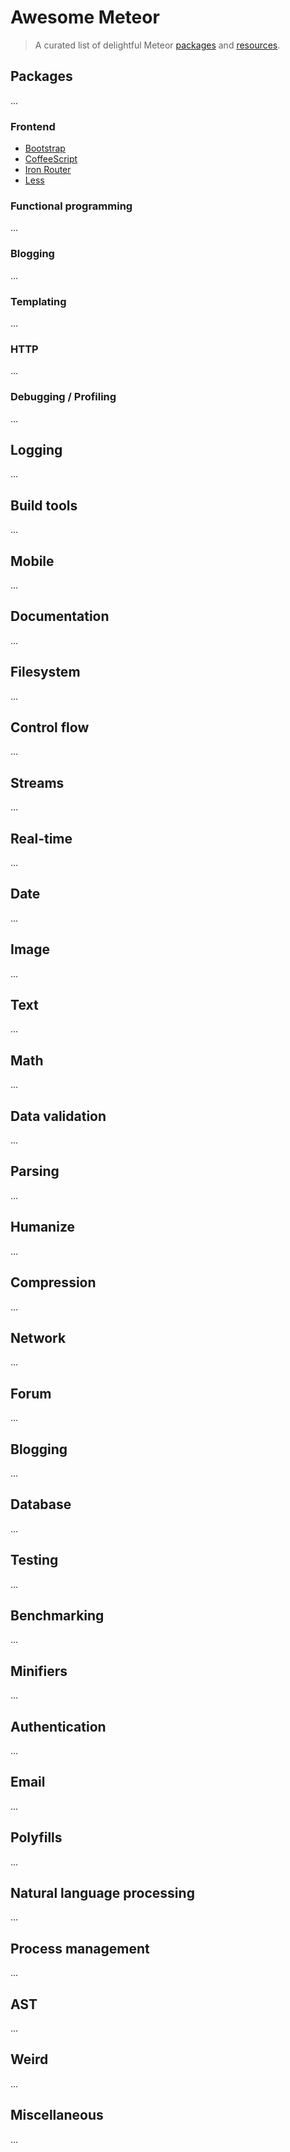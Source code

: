 # Awesome Meteor

> A curated list of delightful Meteor [packages](#packages) and [resources](#resources).


## Packages

...


### Frontend

- [Bootstrap](https://atmospherejs.com/meteor/bootstrap)
- [CoffeeScript](https://atmospherejs.com/meteor/coffeescript)
- [Iron Router](https://atmospherejs.com/iron/router)
- [Less](https://atmospherejs.com/meteor/less)


### Functional programming

...


### Blogging

...


### Templating

...


### HTTP

...


### Debugging / Profiling

...


## Logging

...


## Build tools

...


## Mobile

...


## Documentation

...


## Filesystem

...


## Control flow

...


## Streams

...


## Real-time

...


## Date

...


## Image

...


## Text

...


## Math

...


## Data validation

...


## Parsing

...


## Humanize

...


## Compression

...


## Network

...



## Forum

...


## Blogging

...


## Database

...


## Testing

...


## Benchmarking

...


## Minifiers

...


## Authentication

...


## Email

...


## Polyfills

...


## Natural language processing

...


## Process management

...


## AST

...



## Weird

...


## Miscellaneous

...
